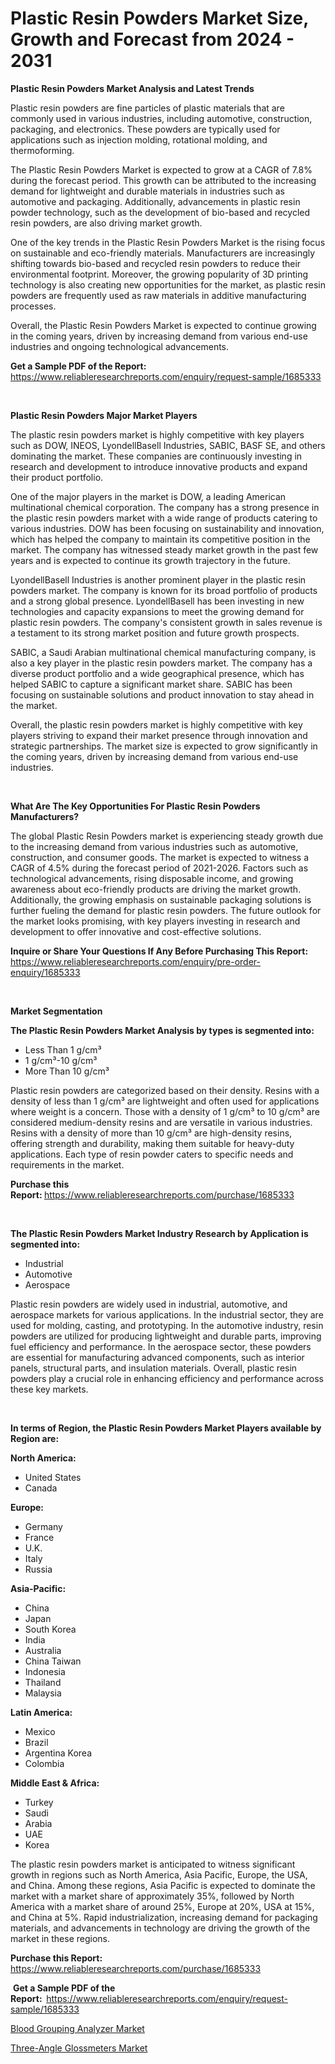 <p><h1>Plastic Resin Powders Market Size, Growth and Forecast from 2024 - 2031</h1></p><p><strong>Plastic Resin Powders Market Analysis and Latest Trends</strong></p>
<p><p>Plastic resin powders are fine particles of plastic materials that are commonly used in various industries, including automotive, construction, packaging, and electronics. These powders are typically used for applications such as injection molding, rotational molding, and thermoforming.</p><p>The Plastic Resin Powders Market is expected to grow at a CAGR of 7.8% during the forecast period. This growth can be attributed to the increasing demand for lightweight and durable materials in industries such as automotive and packaging. Additionally, advancements in plastic resin powder technology, such as the development of bio-based and recycled resin powders, are also driving market growth.</p><p>One of the key trends in the Plastic Resin Powders Market is the rising focus on sustainable and eco-friendly materials. Manufacturers are increasingly shifting towards bio-based and recycled resin powders to reduce their environmental footprint. Moreover, the growing popularity of 3D printing technology is also creating new opportunities for the market, as plastic resin powders are frequently used as raw materials in additive manufacturing processes.</p><p>Overall, the Plastic Resin Powders Market is expected to continue growing in the coming years, driven by increasing demand from various end-use industries and ongoing technological advancements.</p></p>
<p><strong>Get a Sample PDF of the Report:&nbsp;</strong> <a href="https://www.reliableresearchreports.com/enquiry/request-sample/1685333">https://www.reliableresearchreports.com/enquiry/request-sample/1685333</a></p>
<p>&nbsp;</p>
<p><strong>Plastic Resin Powders Major Market Players</strong></p>
<p><p>The plastic resin powders market is highly competitive with key players such as DOW, INEOS, LyondellBasell Industries, SABIC, BASF SE, and others dominating the market. These companies are continuously investing in research and development to introduce innovative products and expand their product portfolio.</p><p>One of the major players in the market is DOW, a leading American multinational chemical corporation. The company has a strong presence in the plastic resin powders market with a wide range of products catering to various industries. DOW has been focusing on sustainability and innovation, which has helped the company to maintain its competitive position in the market. The company has witnessed steady market growth in the past few years and is expected to continue its growth trajectory in the future.</p><p>LyondellBasell Industries is another prominent player in the plastic resin powders market. The company is known for its broad portfolio of products and a strong global presence. LyondellBasell has been investing in new technologies and capacity expansions to meet the growing demand for plastic resin powders. The company's consistent growth in sales revenue is a testament to its strong market position and future growth prospects.</p><p>SABIC, a Saudi Arabian multinational chemical manufacturing company, is also a key player in the plastic resin powders market. The company has a diverse product portfolio and a wide geographical presence, which has helped SABIC to capture a significant market share. SABIC has been focusing on sustainable solutions and product innovation to stay ahead in the market.</p><p>Overall, the plastic resin powders market is highly competitive with key players striving to expand their market presence through innovation and strategic partnerships. The market size is expected to grow significantly in the coming years, driven by increasing demand from various end-use industries.</p></p>
<p>&nbsp;</p>
<p><strong>What Are The Key Opportunities For Plastic Resin Powders Manufacturers?</strong></p>
<p><p>The global Plastic Resin Powders market is experiencing steady growth due to the increasing demand from various industries such as automotive, construction, and consumer goods. The market is expected to witness a CAGR of 4.5% during the forecast period of 2021-2026. Factors such as technological advancements, rising disposable income, and growing awareness about eco-friendly products are driving the market growth. Additionally, the growing emphasis on sustainable packaging solutions is further fueling the demand for plastic resin powders. The future outlook for the market looks promising, with key players investing in research and development to offer innovative and cost-effective solutions.</p></p>
<p><strong>Inquire or Share Your Questions If Any Before Purchasing This Report:</strong> <a href="https://www.reliableresearchreports.com/enquiry/pre-order-enquiry/1685333">https://www.reliableresearchreports.com/enquiry/pre-order-enquiry/1685333</a></p>
<p>&nbsp;</p>
<p><strong>Market Segmentation</strong></p>
<p><strong>The Plastic Resin Powders Market Analysis by types is segmented into:</strong></p>
<p><ul><li>Less Than 1 g/cm³</li><li>1 g/cm³-10 g/cm³</li><li>More Than 10 g/cm³</li></ul></p>
<p><p>Plastic resin powders are categorized based on their density. Resins with a density of less than 1 g/cm³ are lightweight and often used for applications where weight is a concern. Those with a density of 1 g/cm³ to 10 g/cm³ are considered medium-density resins and are versatile in various industries. Resins with a density of more than 10 g/cm³ are high-density resins, offering strength and durability, making them suitable for heavy-duty applications. Each type of resin powder caters to specific needs and requirements in the market.</p></p>
<p><strong>Purchase this Report:&nbsp;</strong><a href="https://www.reliableresearchreports.com/purchase/1685333">https://www.reliableresearchreports.com/purchase/1685333</a></p>
<p>&nbsp;</p>
<p><strong>The Plastic Resin Powders Market Industry Research by Application is segmented into:</strong></p>
<p><ul><li>Industrial</li><li>Automotive</li><li>Aerospace</li></ul></p>
<p><p>Plastic resin powders are widely used in industrial, automotive, and aerospace markets for various applications. In the industrial sector, they are used for molding, casting, and prototyping. In the automotive industry, resin powders are utilized for producing lightweight and durable parts, improving fuel efficiency and performance. In the aerospace sector, these powders are essential for manufacturing advanced components, such as interior panels, structural parts, and insulation materials. Overall, plastic resin powders play a crucial role in enhancing efficiency and performance across these key markets.</p></p>
<p>&nbsp;</p>
<p><strong>In terms of Region, the Plastic Resin Powders Market Players available by Region are:</strong></p>
<p>
    <p> <strong> North America: </strong>
        <ul>
            <li>United States</li>
            <li>Canada</li>
        </ul>
        </p> 
    <p> <strong> Europe: </strong>
        <ul>
            <li>Germany</li>
            <li>France</li>
            <li>U.K.</li>
            <li>Italy</li>
            <li>Russia</li>
        </ul>
        </p> 
    <p> <strong> Asia-Pacific: </strong>
        <ul>
            <li>China</li>
            <li>Japan</li>
            <li>South Korea</li>
            <li>India</li>
            <li>Australia</li>
            <li>China Taiwan</li>
            <li>Indonesia</li>
            <li>Thailand</li>
            <li>Malaysia</li>
        </ul>
        </p> 
    <p> <strong> Latin America: </strong>
        <ul>
            <li>Mexico</li>
            <li>Brazil</li>
            <li>Argentina Korea</li>
            <li>Colombia</li>
        </ul>
        </p> 
    <p> <strong> Middle East & Africa: </strong>
        <ul>
            <li>Turkey</li>
            <li>Saudi</li>
            <li>Arabia</li>
            <li>UAE</li>
            <li>Korea</li>
        </ul>
    </p>
    </p>
<p><p>The plastic resin powders market is anticipated to witness significant growth in regions such as North America, Asia Pacific, Europe, the USA, and China. Among these regions, Asia Pacific is expected to dominate the market with a market share of approximately 35%, followed by North America with a market share of around 25%, Europe at 20%, USA at 15%, and China at 5%. Rapid industrialization, increasing demand for packaging materials, and advancements in technology are driving the growth of the market in these regions.</p></p>
<p><strong>Purchase this Report: </strong><a href="https://www.reliableresearchreports.com/purchase/1685333">https://www.reliableresearchreports.com/purchase/1685333</a></p>
<p>&nbsp;<strong>Get a Sample PDF of the Report:&nbsp;&nbsp;</strong><a href="https://www.reliableresearchreports.com/enquiry/request-sample/1685333">https://www.reliableresearchreports.com/enquiry/request-sample/1685333</a></p>
<p><strong></strong></p>
<p><p><a href="https://issuu.com/reportprime-2/docs/blood-grouping-analyzer-market-size-2030.pptx">Blood Grouping Analyzer Market</a></p><p><a href="https://issuu.com/reportprime-2/docs/three-angle-glossmeters-market-size-2030.pptx">Three-Angle Glossmeters Market</a></p></p>